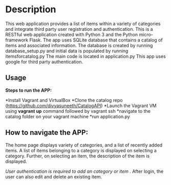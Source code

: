 # Description

This web application provides a list of items within a variety of categories and integrate third party user registration and authentication.
This is a RESTful web application created with Python 3 and the Python micro-framework Flask.
The app uses SQLite database that contains a catalog of items and associated information.
The database is created by running database_setup.py and initial data is populated by running itemsforcatalog.py
The main code is located in application.py
This app uses google for third party authentication.

## Usage
**Steps to run the APP:**

*Install Vagrant and VirtualBox
*Clone the catalog repo (https://github.com/divyasuneeth/CatalogAPI)
*Launch the Vagrant VM using **vagrant up** command followed by vagrant ssh
*navigate to the catalog folder on your vagrant machine
*run application.py

## How to navigate the APP:

The home page displays variety of categories, and a list of recently added items.
A list of items belonging to a category is displayed on selecting a category.
Further, on selecting an item, the description of the item is displayed.

*User authentication is required to add an category or item .*
After login, the user can also edit and delete an existing item.
